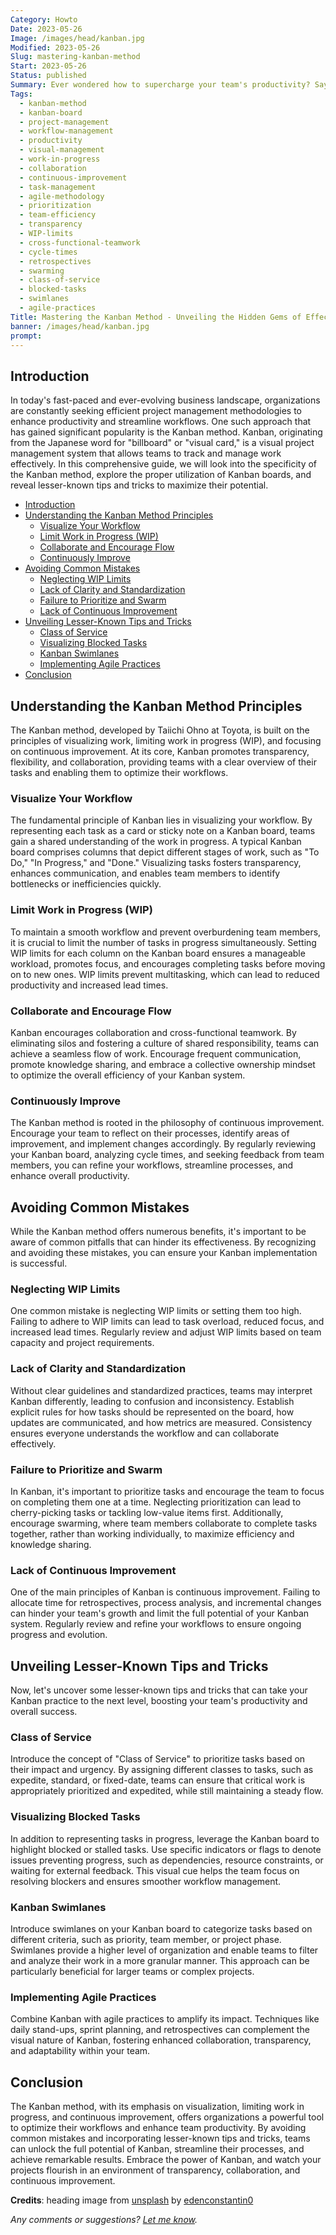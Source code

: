 ```yaml
---
Category: Howto
Date: 2023-05-26
Image: /images/head/kanban.jpg
Modified: 2023-05-26
Slug: mastering-kanban-method
Start: 2023-05-26
Status: published
Summary: Ever wondered how to supercharge your team's productivity? Say hello to Kanban, the dynamic method that brings clarity and efficiency to your projects.
Tags:
  - kanban-method
  - kanban-board
  - project-management
  - workflow-management
  - productivity
  - visual-management
  - work-in-progress
  - collaboration
  - continuous-improvement
  - task-management
  - agile-methodology
  - prioritization
  - team-efficiency
  - transparency
  - WIP-limits
  - cross-functional-teamwork
  - cycle-times
  - retrospectives
  - swarming
  - class-of-service
  - blocked-tasks
  - swimlanes
  - agile-practices
Title: Mastering the Kanban Method - Unveiling the Hidden Gems of Effective Kanban Board Usage
banner: /images/head/kanban.jpg
prompt:
---
```



## Introduction

In today's fast-paced and ever-evolving business landscape, organizations are constantly seeking efficient project management methodologies to enhance productivity and streamline workflows. One such approach that has gained significant popularity is the Kanban method. Kanban, originating from the Japanese word for "billboard" or "visual card," is a visual project management system that allows teams to track and manage work effectively. In this comprehensive guide, we will look into the specificity of the Kanban method, explore the proper utilization of Kanban boards, and reveal lesser-known tips and tricks to maximize their potential.

<!-- MarkdownTOC levels="2,3" autolink="true" autoanchor="true" -->

- [Introduction](#introduction)
- [Understanding the Kanban Method Principles](#understanding-the-kanban-method-principles)
 	- [Visualize Your Workflow](#visualize-your-workflow)
 	- [Limit Work in Progress (WIP)](#limit-work-in-progress-wip)
 	- [Collaborate and Encourage Flow](#collaborate-and-encourage-flow)
 	- [Continuously Improve](#continuously-improve)
- [Avoiding Common Mistakes](#avoiding-common-mistakes)
 	- [Neglecting WIP Limits](#neglecting-wip-limits)
 	- [Lack of Clarity and Standardization](#lack-of-clarity-and-standardization)
 	- [Failure to Prioritize and Swarm](#failure-to-prioritize-and-swarm)
 	- [Lack of Continuous Improvement](#lack-of-continuous-improvement)
- [Unveiling Lesser-Known Tips and Tricks](#unveiling-lesser-known-tips-and-tricks)
 	- [Class of Service](#class-of-service)
 	- [Visualizing Blocked Tasks](#visualizing-blocked-tasks)
 	- [Kanban Swimlanes](#kanban-swimlanes)
 	- [Implementing Agile Practices](#implementing-agile-practices)
- [Conclusion](#conclusion)

<!-- /MarkdownTOC -->

<a id="understanding-the-kanban-method-principles"></a>

## Understanding the Kanban Method Principles

The Kanban method, developed by Taiichi Ohno at Toyota, is built on the principles of visualizing work, limiting work in progress (WIP), and focusing on continuous improvement. At its core, Kanban promotes transparency, flexibility, and collaboration, providing teams with a clear overview of their tasks and enabling them to optimize their workflows.

<a id="visualize-your-workflow"></a>

### Visualize Your Workflow

The fundamental principle of Kanban lies in visualizing your workflow. By representing each task as a card or sticky note on a Kanban board, teams gain a shared understanding of the work in progress. A typical Kanban board comprises columns that depict different stages of work, such as "To Do," "In Progress," and "Done." Visualizing tasks fosters transparency, enhances communication, and enables team members to identify bottlenecks or inefficiencies quickly.

<a id="limit-work-in-progress-wip"></a>

### Limit Work in Progress (WIP)

To maintain a smooth workflow and prevent overburdening team members, it is crucial to limit the number of tasks in progress simultaneously. Setting WIP limits for each column on the Kanban board ensures a manageable workload, promotes focus, and encourages completing tasks before moving on to new ones. WIP limits prevent multitasking, which can lead to reduced productivity and increased lead times.

<a id="collaborate-and-encourage-flow"></a>

### Collaborate and Encourage Flow

Kanban encourages collaboration and cross-functional teamwork. By eliminating silos and fostering a culture of shared responsibility, teams can achieve a seamless flow of work. Encourage frequent communication, promote knowledge sharing, and embrace a collective ownership mindset to optimize the overall efficiency of your Kanban system.

<a id="continuously-improve"></a>

### Continuously Improve

The Kanban method is rooted in the philosophy of continuous improvement. Encourage your team to reflect on their processes, identify areas of improvement, and implement changes accordingly. By regularly reviewing your Kanban board, analyzing cycle times, and seeking feedback from team members, you can refine your workflows, streamline processes, and enhance overall productivity.

<a id="avoiding-common-mistakes"></a>

## Avoiding Common Mistakes

While the Kanban method offers numerous benefits, it's important to be aware of common pitfalls that can hinder its effectiveness. By recognizing and avoiding these mistakes, you can ensure your Kanban implementation is successful.

<a id="neglecting-wip-limits"></a>

### Neglecting WIP Limits

One common mistake is neglecting WIP limits or setting them too high. Failing to adhere to WIP limits can lead to task overload, reduced focus, and increased lead times. Regularly review and adjust WIP limits based on team capacity and project requirements.

<a id="lack-of-clarity-and-standardization"></a>

### Lack of Clarity and Standardization

Without clear guidelines and standardized practices, teams may interpret Kanban differently, leading to confusion and inconsistency. Establish explicit rules for how tasks should be represented on the board, how updates are communicated, and how metrics are measured. Consistency ensures everyone understands the workflow and can collaborate effectively.

<a id="failure-to-prioritize-and-swarm"></a>

### Failure to Prioritize and Swarm

In Kanban, it's important to prioritize tasks and encourage the team to focus on completing them one at a time. Neglecting prioritization can lead to cherry-picking tasks or tackling low-value items first. Additionally, encourage swarming, where team members collaborate to complete tasks together, rather than working individually, to maximize efficiency and knowledge sharing.

<a id="lack-of-continuous-improvement"></a>

### Lack of Continuous Improvement

One of the main principles of Kanban is continuous improvement. Failing to allocate time for retrospectives, process analysis, and incremental changes can hinder your team's growth and limit the full potential of your Kanban system. Regularly review and refine your workflows to ensure ongoing progress and evolution.

<a id="unveiling-lesser-known-tips-and-tricks"></a>

## Unveiling Lesser-Known Tips and Tricks

Now, let's uncover some lesser-known tips and tricks that can take your Kanban practice to the next level, boosting your team's productivity and overall success.

<a id="class-of-service"></a>

### Class of Service

Introduce the concept of "Class of Service" to prioritize tasks based on their impact and urgency. By assigning different classes to tasks, such as expedite, standard, or fixed-date, teams can ensure that critical work is appropriately prioritized and expedited, while still maintaining a steady flow.

<a id="visualizing-blocked-tasks"></a>

### Visualizing Blocked Tasks

In addition to representing tasks in progress, leverage the Kanban board to highlight blocked or stalled tasks. Use specific indicators or flags to denote issues preventing progress, such as dependencies, resource constraints, or waiting for external feedback. This visual cue helps the team focus on resolving blockers and ensures smoother workflow management.

<a id="kanban-swimlanes"></a>

### Kanban Swimlanes

Introduce swimlanes on your Kanban board to categorize tasks based on different criteria, such as priority, team member, or project phase. Swimlanes provide a higher level of organization and enable teams to filter and analyze their work in a more granular manner. This approach can be particularly beneficial for larger teams or complex projects.

<a id="implementing-agile-practices"></a>

### Implementing Agile Practices

Combine Kanban with agile practices to amplify its impact. Techniques like daily stand-ups, sprint planning, and retrospectives can complement the visual nature of Kanban, fostering enhanced collaboration, transparency, and adaptability within your team.

<a id="conclusion"></a>

## Conclusion

The Kanban method, with its emphasis on visualization, limiting work in progress, and continuous improvement, offers organizations a powerful tool to optimize their workflows and enhance team productivity. By avoiding common mistakes and incorporating lesser-known tips and tricks, teams can unlock the full potential of Kanban, streamline their processes, and achieve remarkable results. Embrace the power of Kanban, and watch your projects flourish in an environment of transparency, collaboration, and continuous improvement.

**Credits**: heading image from [unsplash](https://unsplash.com/photos/OXmym9cuaEY) by [edenconstantin0](https://unsplash.com/@edenconstantin0)

*Any comments or suggestions? [Let me know](mailto:ksafjan@gmail.com?subject=Blog+post).*
